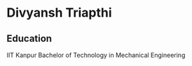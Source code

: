 # Divyansh Triapthi
   
   
   ## Education
IIT Kanpur
   Bachelor of Technology in Mechanical Engineering